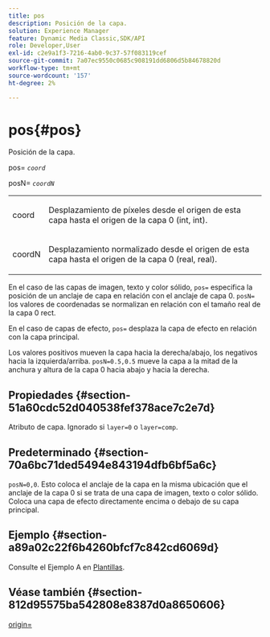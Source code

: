 ```yaml
---
title: pos
description: Posición de la capa.
solution: Experience Manager
feature: Dynamic Media Classic,SDK/API
role: Developer,User
exl-id: c2e9a1f3-7216-4ab0-9c37-57f083119cef
source-git-commit: 7a07ec9550c0685c908191dd6806d5b84678820d
workflow-type: tm+mt
source-wordcount: '157'
ht-degree: 2%

---
```


# pos{#pos}

Posición de la capa.

pos= *`coord`*

posN= *`coordN`*

<table id="simpletable_754F76EE00BF4129B07502647FF172B7"> 
 <tr class="strow"> 
  <td class="stentry"> <p><span class="varname"> coord</span> </p> </td> 
  <td class="stentry"> <p>Desplazamiento de píxeles desde el origen de esta capa hasta el origen de la capa 0 (int, int). </p></td> 
 </tr> 
 <tr class="strow"> 
  <td class="stentry"> <p><span class="varname"> coordN</span> </p></td> 
  <td class="stentry"> <p>Desplazamiento normalizado desde el origen de esta capa hasta el origen de la capa 0 (real, real). </p></td> 
 </tr> 
</table>

En el caso de las capas de imagen, texto y color sólido, `pos=` especifica la posición de un anclaje de capa en relación con el anclaje de capa 0. `posN=` los valores de coordenadas se normalizan en relación con el tamaño real de la capa 0 rect.

En el caso de capas de efecto, `pos=` desplaza la capa de efecto en relación con la capa principal.

Los valores positivos mueven la capa hacia la derecha/abajo, los negativos hacia la izquierda/arriba. `posN=0.5,0.5` mueve la capa a la mitad de la anchura y altura de la capa 0 hacia abajo y hacia la derecha.

## Propiedades {#section-51a60cdc52d040538fef378ace7c2e7d}

Atributo de capa. Ignorado si `layer=0` o `layer=comp`.

## Predeterminado {#section-70a6bc71ded5494e843194dfb6bf5a6c}

`posN=0,0`. Esto coloca el anclaje de la capa en la misma ubicación que el anclaje de la capa 0 si se trata de una capa de imagen, texto o color sólido. Coloca una capa de efecto directamente encima o debajo de su capa principal.

## Ejemplo {#section-a89a02c22f6b4260bfcf7c842cd6069d}

Consulte el Ejemplo A en [Plantillas](../../../../../is-api/http-ref/image-serving-api-ref/c-http-protocol-reference/c-templates/c-templates.md#concept-3cd2d2adae0e41b2979b9640244d4d3e).

## Véase también {#section-812d95575ba542808e8387d0a8650606}

[origin=](../../../../../is-api/http-ref/image-serving-api-ref/c-http-protocol-reference/c-command-reference/r-origin.md#reference-e11c7ac06e2240cc884c3fec98f05138)
